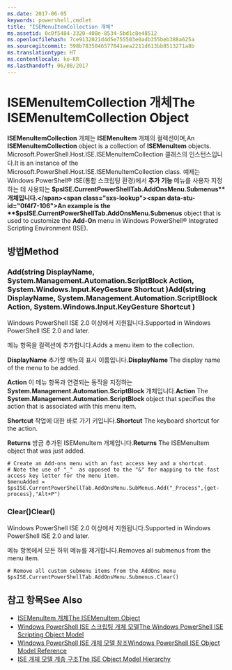 ```yaml
---
ms.date: 2017-06-05
keywords: powershell,cmdlet
title: "ISEMenuItemCollection 개체"
ms.assetid: 0c0f5484-3320-408e-8534-5bd1c8e48512
ms.openlocfilehash: 7ce9132021d4d5e755503e0adb355beb388a625a
ms.sourcegitcommit: 598b7835046577841aea2211d613bb8513271a8b
ms.translationtype: HT
ms.contentlocale: ko-KR
ms.lasthandoff: 06/08/2017
---
```

# <a name="the-isemenuitemcollection-object"></a><span data-ttu-id="0f4f7-103">ISEMenuItemCollection 개체</span><span class="sxs-lookup"><span data-stu-id="0f4f7-103">The ISEMenuItemCollection Object</span></span>
  <span data-ttu-id="0f4f7-104">**ISEMenuItemCollection** 개체는 **ISEMenuItem** 개체의 컬렉션이며,</span><span class="sxs-lookup"><span data-stu-id="0f4f7-104">An **ISEMenuItemCollection** object is a collection of **ISEMenuItem** objects.</span></span> <span data-ttu-id="0f4f7-105">Microsoft.PowerShell.Host.ISE.ISEMenuItemCollection 클래스의 인스턴스입니다.</span><span class="sxs-lookup"><span data-stu-id="0f4f7-105">It is an instance of the Microsoft.PowerShell.Host.ISE.ISEMenuItemCollection class.</span></span> <span data-ttu-id="0f4f7-106">예제는 Windows PowerShell® ISE(통합 스크립팅 환경)에서 **추가 기능** 메뉴를 사용자 지정하는 데 사용되는 **$psISE.CurrentPowerShellTab.AddOnsMenu.Submenus** 개체입니다.</span><span class="sxs-lookup"><span data-stu-id="0f4f7-106">An example is the **$psISE.CurrentPowerShellTab.AddOnsMenu.Submenus** object that is used to customize the **Add-On** menu in Windows PowerShell® Integrated Scripting Environment (ISE).</span></span>

## <a name="method"></a><span data-ttu-id="0f4f7-107">방법</span><span class="sxs-lookup"><span data-stu-id="0f4f7-107">Method</span></span>

### <a name="addstring-displayname-systemmanagementautomationscriptblock-action-systemwindowsinputkeygesture-shortcut-"></a><span data-ttu-id="0f4f7-108">Add\(string DisplayName, System.Management.Automation.ScriptBlock Action, System.Windows.Input.KeyGesture Shortcut \)</span><span class="sxs-lookup"><span data-stu-id="0f4f7-108">Add\(string DisplayName, System.Management.Automation.ScriptBlock Action, System.Windows.Input.KeyGesture Shortcut \)</span></span>
  <span data-ttu-id="0f4f7-109">Windows PowerShell ISE 2.0 이상에서 지원됩니다.</span><span class="sxs-lookup"><span data-stu-id="0f4f7-109">Supported in Windows PowerShell ISE 2.0 and later.</span></span> 

 <span data-ttu-id="0f4f7-110">메뉴 항목을 컬렉션에 추가합니다.</span><span class="sxs-lookup"><span data-stu-id="0f4f7-110">Adds a menu item to the collection.</span></span>

 <span data-ttu-id="0f4f7-111">**DisplayName**
 추가할 메뉴의 표시 이름입니다.</span><span class="sxs-lookup"><span data-stu-id="0f4f7-111">**DisplayName**
 The display name of the menu to be added.</span></span>

 <span data-ttu-id="0f4f7-112">**Action**
 이 메뉴 항목과 연결되는 동작을 지정하는 **System.Management.Automation.ScriptBlock** 개체입니다.</span><span class="sxs-lookup"><span data-stu-id="0f4f7-112">**Action**
 The **System.Management.Automation.ScriptBlock** object that specifies the action that is associated with this menu item.</span></span>

 <span data-ttu-id="0f4f7-113">**Shortcut**
 작업에 대한 바로 가기 키입니다.</span><span class="sxs-lookup"><span data-stu-id="0f4f7-113">**Shortcut**
 The keyboard shortcut for the action.</span></span>

 <span data-ttu-id="0f4f7-114">**Returns**
 방금 추가된 ISEMenuItem 개체입니다.</span><span class="sxs-lookup"><span data-stu-id="0f4f7-114">**Returns**
 The ISEMenuItem object that was just added.</span></span>

```
# Create an Add-ons menu with an fast access key and a shortcut.
# Note the use of "_"  as opposed to the "&" for mapping to the fast access key letter for the menu item.
$menuAdded = $psISE.CurrentPowerShellTab.AddOnsMenu.SubMenus.Add("_Process",{get-process},"Alt+P")
```

### <a name="clear"></a><span data-ttu-id="0f4f7-115">Clear\(\)</span><span class="sxs-lookup"><span data-stu-id="0f4f7-115">Clear\(\)</span></span>
  <span data-ttu-id="0f4f7-116">Windows PowerShell ISE 2.0 이상에서 지원됩니다.</span><span class="sxs-lookup"><span data-stu-id="0f4f7-116">Supported in Windows PowerShell ISE 2.0 and later.</span></span> 

 <span data-ttu-id="0f4f7-117">메뉴 항목에서 모든 하위 메뉴를 제거합니다.</span><span class="sxs-lookup"><span data-stu-id="0f4f7-117">Removes all submenus from the menu item.</span></span>

```
# Remove all custom submenu items from the AddOns menu
$psISE.CurrentPowerShellTab.AddOnsMenu.Submenus.Clear()

```

## <a name="see-also"></a><span data-ttu-id="0f4f7-118">참고 항목</span><span class="sxs-lookup"><span data-stu-id="0f4f7-118">See Also</span></span>
- [<span data-ttu-id="0f4f7-119">ISEMenuItem 개체</span><span class="sxs-lookup"><span data-stu-id="0f4f7-119">The ISEMenuItem Object</span></span>](The-ISEMenuItem-Object.md) 
- [<span data-ttu-id="0f4f7-120">Windows PowerShell ISE 스크립팅 개체 모델</span><span class="sxs-lookup"><span data-stu-id="0f4f7-120">The Windows PowerShell ISE Scripting Object Model</span></span>](The-Windows-PowerShell-ISE-Scripting-Object-Model.md) 
- [<span data-ttu-id="0f4f7-121">Windows PowerShell ISE 개체 모델 참조</span><span class="sxs-lookup"><span data-stu-id="0f4f7-121">Windows PowerShell ISE Object Model Reference</span></span>](Windows-PowerShell-ISE-Object-Model-Reference.md) 
- [<span data-ttu-id="0f4f7-122">ISE 개체 모델 계층 구조</span><span class="sxs-lookup"><span data-stu-id="0f4f7-122">The ISE Object Model Hierarchy</span></span>](The-ISE-Object-Model-Hierarchy.md)

  
